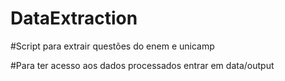 # DataExtraction

#Script para extrair questões do enem e unicamp

#Para ter acesso aos dados processados entrar em data/output
